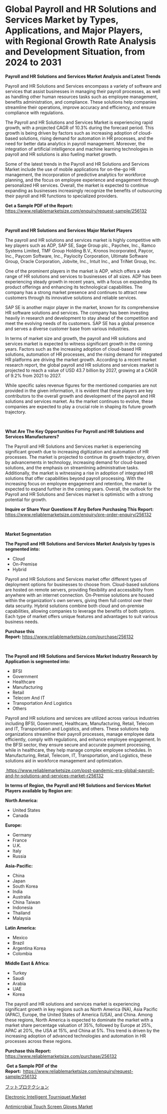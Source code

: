 <p><h1>Global Payroll and HR Solutions and Services Market by Types, Applications, and Major Players, with Regional Growth Rate Analysis and Development Situation, from 2024 to 2031</h1></p><p><strong>Payroll and HR Solutions and Services Market Analysis and Latest Trends</strong></p>
<p><p>Payroll and HR Solutions and Services encompass a variety of software and services that assist businesses in managing their payroll processes, as well as handling other human resources tasks such as employee management, benefits administration, and compliance. These solutions help companies streamline their operations, improve accuracy and efficiency, and ensure compliance with regulations.</p><p>The Payroll and HR Solutions and Services Market is experiencing rapid growth, with a projected CAGR of 10.3% during the forecast period. This growth is being driven by factors such as increasing adoption of cloud-based solutions, rising demand for automation in HR processes, and the need for better data analytics in payroll management. Moreover, the integration of artificial intelligence and machine learning technologies in payroll and HR solutions is also fueling market growth.</p><p>Some of the latest trends in the Payroll and HR Solutions and Services Market include the use of mobile applications for on-the-go HR management, the incorporation of predictive analytics for workforce planning, and the focus on employee experience and engagement through personalized HR services. Overall, the market is expected to continue expanding as businesses increasingly recognize the benefits of outsourcing their payroll and HR functions to specialized providers.</p></p>
<p><strong>Get a Sample PDF of the Report:&nbsp;</strong> <a href="https://www.reliablemarketsize.com/enquiry/request-sample/256132">https://www.reliablemarketsize.com/enquiry/request-sample/256132</a></p>
<p>&nbsp;</p>
<p><strong>Payroll and HR Solutions and Services Major Market Players</strong></p>
<p><p>The payroll and HR solutions and services market is highly competitive with key players such as ADP, SAP SE, Sage Group plc., Paychex, Inc., Ramco Systems Limited, TMF Group Holding B.V., Kronos Incorporated, Paycor, Inc., Paycom Software, Inc., Paylocity Corporation, Ultimate Software Group, Oracle Corporation, Jobvite, Inc., Intuit Inc., and TriNet Group, Inc.</p><p>One of the prominent players in the market is ADP, which offers a wide range of HR solutions and services to businesses of all sizes. ADP has been experiencing steady growth in recent years, with a focus on expanding its product offerings and enhancing its technological capabilities. The company has a strong market presence and continues to attract new customers through its innovative solutions and reliable services.</p><p>SAP SE is another major player in the market, known for its comprehensive HR software solutions and services. The company has been investing heavily in research and development to stay ahead of the competition and meet the evolving needs of its customers. SAP SE has a global presence and serves a diverse customer base from various industries.</p><p>In terms of market size and growth, the payroll and HR solutions and services market is expected to witness significant growth in the coming years. Factors such as the increasing adoption of cloud-based HR solutions, automation of HR processes, and the rising demand for integrated HR platforms are driving the market growth. According to a recent market research report, the global payroll and HR solutions and services market is projected to reach a value of USD 43.7 billion by 2027, growing at a CAGR of 9.2% from 2021 to 2027.</p><p>While specific sales revenue figures for the mentioned companies are not provided in the given information, it is evident that these players are key contributors to the overall growth and development of the payroll and HR solutions and services market. As the market continues to evolve, these companies are expected to play a crucial role in shaping its future growth trajectory.</p></p>
<p>&nbsp;</p>
<p><strong>What Are The Key Opportunities For Payroll and HR Solutions and Services Manufacturers?</strong></p>
<p><p>The Payroll and HR Solutions and Services market is experiencing significant growth due to increasing digitization and automation of HR processes. The market is projected to continue its growth trajectory, driven by advancements in technology, increasing demand for cloud-based solutions, and the emphasis on streamlining administrative tasks. Additionally, the market is witnessing a rise in adoption of integrated HR solutions that offer capabilities beyond payroll processing. With the increasing focus on employee engagement and retention, the market is expected to expand further in the coming years. Overall, the outlook for the Payroll and HR Solutions and Services market is optimistic with a strong potential for growth.</p></p>
<p><strong>Inquire or Share Your Questions If Any Before Purchasing This Report:</strong> <a href="https://www.reliablemarketsize.com/enquiry/pre-order-enquiry/256132">https://www.reliablemarketsize.com/enquiry/pre-order-enquiry/256132</a></p>
<p>&nbsp;</p>
<p><strong>Market Segmentation</strong></p>
<p><strong>The Payroll and HR Solutions and Services Market Analysis by types is segmented into:</strong></p>
<p><ul><li>Cloud</li><li>On-Premise</li><li>Hybrid</li></ul></p>
<p><p>Payroll and HR Solutions and Services market offer different types of deployment options for businesses to choose from. Cloud-based solutions are hosted on remote servers, providing flexibility and accessibility from anywhere with an internet connection. On-Premise solutions are housed within the organization's own servers, giving them full control over their data security. Hybrid solutions combine both cloud and on-premise capabilities, allowing companies to leverage the benefits of both options. Each type of market offers unique features and advantages to suit various business needs.</p></p>
<p><strong>Purchase this Report:&nbsp;</strong><a href="https://www.reliablemarketsize.com/purchase/256132">https://www.reliablemarketsize.com/purchase/256132</a></p>
<p>&nbsp;</p>
<p><strong>The Payroll and HR Solutions and Services Market Industry Research by Application is segmented into:</strong></p>
<p><ul><li>BFSI</li><li>Government</li><li>Healthcare</li><li>Manufacturing</li><li>Retail</li><li>Telecom And IT</li><li>Transportation And Logistics</li><li>Others</li></ul></p>
<p><p>Payroll and HR solutions and services are utilized across various industries including BFSI, Government, Healthcare, Manufacturing, Retail, Telecom and IT, Transportation and Logistics, and others. These solutions help organizations streamline their payroll processes, manage employee data efficiently, comply with regulations, and enhance employee engagement. In the BFSI sector, they ensure secure and accurate payment processing, while in healthcare, they help manage complex employee schedules. In Manufacturing, Retail, Telecom, IT, Transportation, and Logistics, these solutions aid in workforce management and optimization.</p></p>
<p><a href="https://www.reliablemarketsize.com/post-pandemic-era-global-payroll-and-hr-solutions-and-services-market-r256132">&nbsp;https://www.reliablemarketsize.com/post-pandemic-era-global-payroll-and-hr-solutions-and-services-market-r256132</a></p>
<p><strong>In terms of Region, the Payroll and HR Solutions and Services Market Players available by Region are:</strong></p>
<p>
    <p> <strong> North America: </strong>
        <ul>
            <li>United States</li>
            <li>Canada</li>
        </ul>
        </p> 
    <p> <strong> Europe: </strong>
        <ul>
            <li>Germany</li>
            <li>France</li>
            <li>U.K.</li>
            <li>Italy</li>
            <li>Russia</li>
        </ul>
        </p> 
    <p> <strong> Asia-Pacific: </strong>
        <ul>
            <li>China</li>
            <li>Japan</li>
            <li>South Korea</li>
            <li>India</li>
            <li>Australia</li>
            <li>China Taiwan</li>
            <li>Indonesia</li>
            <li>Thailand</li>
            <li>Malaysia</li>
        </ul>
        </p> 
    <p> <strong> Latin America: </strong>
        <ul>
            <li>Mexico</li>
            <li>Brazil</li>
            <li>Argentina Korea</li>
            <li>Colombia</li>
        </ul>
        </p> 
    <p> <strong> Middle East & Africa: </strong>
        <ul>
            <li>Turkey</li>
            <li>Saudi</li>
            <li>Arabia</li>
            <li>UAE</li>
            <li>Korea</li>
        </ul>
    </p>
    </p>
<p><p>The payroll and HR solutions and services market is experiencing significant growth in key regions such as North America (NA), Asia Pacific (APAC), Europe, the United States of America (USA), and China. Among these regions, North America is expected to dominate the market with a market share percentage valuation of 35%, followed by Europe at 25%, APAC at 20%, the USA at 15%, and China at 5%. This trend is driven by the increasing adoption of advanced technologies and automation in HR processes across these regions.</p></p>
<p><strong>Purchase this Report: </strong><a href="https://www.reliablemarketsize.com/purchase/256132">https://www.reliablemarketsize.com/purchase/256132</a></p>
<p>&nbsp;<strong>Get a Sample PDF of the Report:&nbsp;&nbsp;</strong><a href="https://www.reliablemarketsize.com/enquiry/request-sample/256132">https://www.reliablemarketsize.com/enquiry/request-sample/256132</a></p>
<p><strong></strong></p>
<p><p><a href="https://github.com/ddwcuskozol07187/Market-Research-Report-List-3/blob/main/7091733187361.md">フットプロテクション</a></p><p><a href="https://medium.com/@thadnader_5170/electronic-intelligent-tourniquet-market-research-report-market-forecast-and-growth-prospects-with-84f8ac29f4f3">Electronic Intelligent Tourniquet Market</a></p><p><a href="https://github.com/nhteumcc68/Market-Research-Report-List-1/blob/main/antimicrobial-touch-screen-gloves-market.md">Antimicrobial Touch Screen Gloves Market</a></p></p>